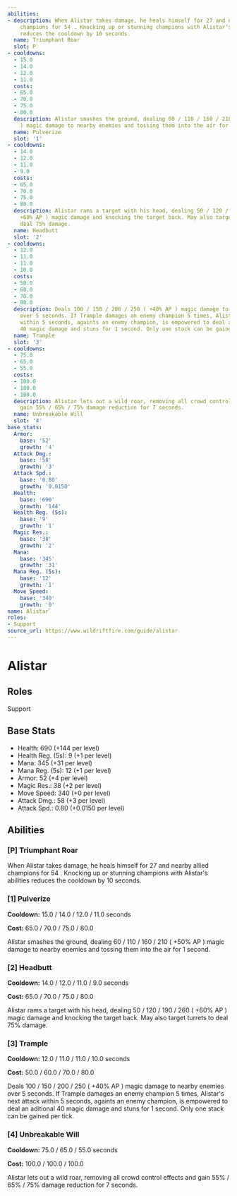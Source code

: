 ```yaml
---
abilities:
- description: When Alistar takes damage, he heals himself for 27 and nearby allied
    champions for 54 . Knocking up or stunning champions with Alistar's abilities
    reduces the cooldown by 10 seconds.
  name: Triumphant Roar
  slot: P
- cooldowns:
  - 15.0
  - 14.0
  - 12.0
  - 11.0
  costs:
  - 65.0
  - 70.0
  - 75.0
  - 80.0
  description: Alistar smashes the ground, dealing 60 / 110 / 160 / 210 ( +50% AP
    ) magic damage to nearby enemies and tossing them into the air for 1 second.
  name: Pulverize
  slot: '1'
- cooldowns:
  - 14.0
  - 12.0
  - 11.0
  - 9.0
  costs:
  - 65.0
  - 70.0
  - 75.0
  - 80.0
  description: Alistar rams a target with his head, dealing 50 / 120 / 190 / 260 (
    +60% AP ) magic damage and knocking the target back. May also target turrets to
    deal 75% damage.
  name: Headbutt
  slot: '2'
- cooldowns:
  - 12.0
  - 11.0
  - 11.0
  - 10.0
  costs:
  - 50.0
  - 60.0
  - 70.0
  - 80.0
  description: Deals 100 / 150 / 200 / 250 ( +40% AP ) magic damage to nearby enemies
    over 5 seconds. If Trample damages an enemy champion 5 times, Alistar's next attack
    within 5 seconds, againts an enemy champion, is empowered to deal an aditional
    40 magic damage and stuns for 1 second. Only one stack can be gained per tick.
  name: Trample
  slot: '3'
- cooldowns:
  - 75.0
  - 65.0
  - 55.0
  costs:
  - 100.0
  - 100.0
  - 100.0
  description: Alistar lets out a wild roar, removing all crowd control effects and
    gain 55% / 65% / 75% damage reduction for 7 seconds.
  name: Unbreakable Will
  slot: '4'
base_stats:
  Armor:
    base: '52'
    growth: '4'
  Attack Dmg.:
    base: '58'
    growth: '3'
  Attack Spd.:
    base: '0.80'
    growth: '0.0150'
  Health:
    base: '690'
    growth: '144'
  Health Reg. (5s):
    base: '9'
    growth: '1'
  Magic Res.:
    base: '38'
    growth: '2'
  Mana:
    base: '345'
    growth: '31'
  Mana Reg. (5s):
    base: '12'
    growth: '1'
  Move Speed:
    base: '340'
    growth: '0'
name: Alistar
roles:
- Support
source_url: https://www.wildriftfire.com/guide/alistar
---
```


# Alistar

## Roles

Support

## Base Stats

- Health: 690 (+144 per level)
- Health Reg. (5s): 9 (+1 per level)
- Mana: 345 (+31 per level)
- Mana Reg. (5s): 12 (+1 per level)
- Armor: 52 (+4 per level)
- Magic Res.: 38 (+2 per level)
- Move Speed: 340 (+0 per level)
- Attack Dmg.: 58 (+3 per level)
- Attack Spd.: 0.80 (+0.0150 per level)

## Abilities

### [P] Triumphant Roar

When Alistar takes damage, he heals himself for 27 and nearby allied champions for 54 . Knocking up or stunning champions with Alistar's abilities reduces the cooldown by 10 seconds.

### [1] Pulverize

**Cooldown:** 15.0 / 14.0 / 12.0 / 11.0 seconds

**Cost:** 65.0 / 70.0 / 75.0 / 80.0

Alistar smashes the ground, dealing 60 / 110 / 160 / 210 ( +50% AP ) magic damage to nearby enemies and tossing them into the air for 1 second.

### [2] Headbutt

**Cooldown:** 14.0 / 12.0 / 11.0 / 9.0 seconds

**Cost:** 65.0 / 70.0 / 75.0 / 80.0

Alistar rams a target with his head, dealing 50 / 120 / 190 / 260 ( +60% AP ) magic damage and knocking the target back. May also target turrets to deal 75% damage.

### [3] Trample

**Cooldown:** 12.0 / 11.0 / 11.0 / 10.0 seconds

**Cost:** 50.0 / 60.0 / 70.0 / 80.0

Deals 100 / 150 / 200 / 250 ( +40% AP ) magic damage to nearby enemies over 5 seconds. If Trample damages an enemy champion 5 times, Alistar's next attack within 5 seconds, againts an enemy champion, is empowered to deal an aditional 40 magic damage and stuns for 1 second. Only one stack can be gained per tick.

### [4] Unbreakable Will

**Cooldown:** 75.0 / 65.0 / 55.0 seconds

**Cost:** 100.0 / 100.0 / 100.0

Alistar lets out a wild roar, removing all crowd control effects and gain 55% / 65% / 75% damage reduction for 7 seconds.

